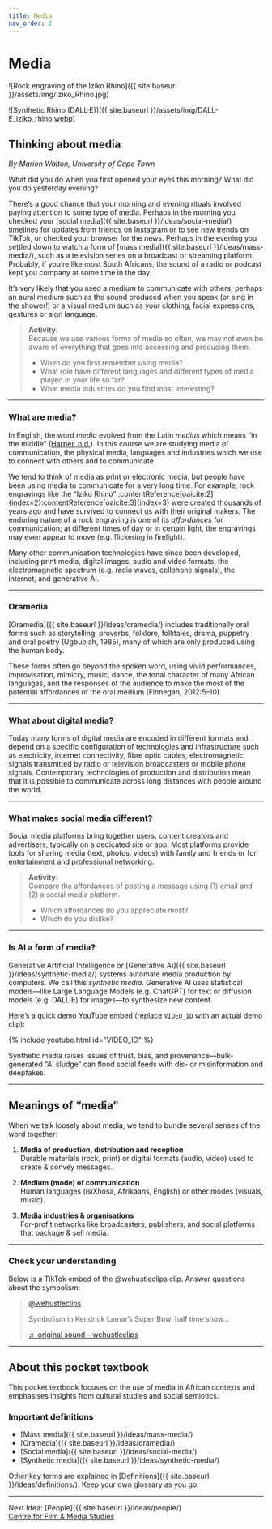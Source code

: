 ```yaml
---
title: Media
nav_order: 2
---
```


# Media

![Rock engraving of the Iziko Rhino]({{ site.baseurl }}/assets/img/Iziko_Rhino.jpg)

![Synthetic Rhino (DALL·E)]({{ site.baseurl }}/assets/img/DALL-E_iziko_rhino.webp)

## Thinking about media

*By Marion Walton, University of Cape Town*

What did you do when you first opened your eyes this morning? What did you do yesterday evening?

There’s a good chance that your morning and evening rituals involved paying attention to some type of media. Perhaps in the morning you checked your [social media]({{ site.baseurl }}/ideas/social-media/) timelines for updates from friends on Instagram or to see new trends on TikTok, or checked your browser for the news. Perhaps in the evening you settled down to watch a form of [mass media]({{ site.baseurl }}/ideas/mass-media/), such as a television series on a broadcast or streaming platform. Probably, if you’re like most South Africans, the sound of a radio or podcast kept you company at some time in the day.

It’s very likely that you used a medium to communicate with others, perhaps an aural medium such as the sound produced when you speak (or sing in the shower!) or a visual medium such as your clothing, facial expressions, gestures or sign language.

> **Activity:**  
> Because we use various forms of media so often, we may not even be aware of everything that goes into accessing and producing them.  
> - When do you first remember using media?  
> - What role have different languages and different types of media played in your life so far?  
> - What media industries do you find most interesting?

---

### What are media?

In English, the word *media* evolved from the Latin *medius* which means “in the middle” ([Harper, n.d.](https://www.etymonline.com/word/media)). In this course we are studying media of communication, the physical media, languages and industries which we use to connect with others and to communicate.

We tend to think of media as print or electronic media, but people have been using media to communicate for a very long time. For example, rock engravings like the “Iziko Rhino” :contentReference[oaicite:2]{index=2}:contentReference[oaicite:3]{index=3} were created thousands of years ago and have survived to connect us with their original makers. The enduring nature of a rock engraving is one of its *affordances* for communication; at different times of day or in certain light, the engravings may even appear to move (e.g. flickering in firelight).

Many other communication technologies have since been developed, including print media, digital images, audio and video formats, the electromagnetic spectrum (e.g. radio waves, cellphone signals), the internet, and generative AI.

---

### Oramedia

[Oramedia]({{ site.baseurl }}/ideas/oramedia/) includes traditionally oral forms such as storytelling, proverbs, folklore, folktales, drama, puppetry and oral poetry (Ugbuojah, 1985), many of which are only produced using the human body.

These forms often go beyond the spoken word, using vivid performances, improvisation, mimicry, music, dance, the tonal character of many African languages, and the responses of the audience to make the most of the potential affordances of the oral medium (Finnegan, 2012:5–10).

---

### What about digital media?

Today many forms of digital media are encoded in different formats and depend on a specific configuration of technologies and infrastructure such as electricity, internet connectivity, fibre optic cables, electromagnetic signals transmitted by radio or television broadcasters or mobile phone signals. Contemporary technologies of production and distribution mean that it is possible to communicate across long distances with people around the world.

---

### What makes social media different?

Social media platforms bring together users, content creators and advertisers, typically on a dedicated site or app. Most platforms provide tools for sharing media (text, photos, videos) with family and friends or for entertainment and professional networking.

> **Activity:**  
> Compare the affordances of posting a message using (1) email and (2) a social media platform.  
> - Which affordances do you appreciate most?  
> - Which do you dislike?

---

### Is AI a form of media?

Generative Artificial Intelligence or [Generative AI]({{ site.baseurl }}/ideas/synthetic-media/) systems automate media production by computers. We call this *synthetic media*. Generative AI uses statistical models—like Large Language Models (e.g. ChatGPT) for text or diffusion models (e.g. DALL·E) for images—to synthesize new content.

Here’s a quick demo YouTube embed (replace `VIDEO_ID` with an actual demo clip):

{% include youtube.html id="VIDEO_ID" %}

Synthetic media raises issues of trust, bias, and provenance—bulk‐generated “AI sludge” can flood social feeds with dis- or misinformation and deepfakes.

---

## Meanings of “media”

When we talk loosely about media, we tend to bundle several senses of the word together:

1. **Media of production, distribution and reception**  
   Durable materials (rock, print) or digital formats (audio, video) used to create & convey messages.

2. **Medium (mode) of communication**  
   Human languages (isiXhosa, Afrikaans, English) or other modes (visuals, music).

3. **Media industries & organisations**  
   For-profit networks like broadcasters, publishers, and social platforms that package & sell media.

---

### Check your understanding

Below is a TikTok embed of the @wehustleclips clip. Answer questions about the symbolism:

<blockquote class="tiktok-embed"  
  cite="https://www.tiktok.com/@wehustleclips/video/1234567890"  
  data-video-id="1234567890"  
  style="max-width: 605px;min-width: 325px;">  
  <section>  
    <a target="_blank" title="@wehustleclips" href="https://www.tiktok.com/@wehustleclips">@wehustleclips</a>  
    <p>Symbolism in Kendrick Lamar’s Super Bowl half time show…</p>  
    <a target="_blank" title="♬ original sound – wehustleclips" href="https://www.tiktok.com/music/original-sound-1234">♬ original sound – wehustleclips</a>  
  </section>  
</blockquote>  
<script async src="https://www.tiktok.com/embed.js"></script>

---

## About this pocket textbook

This pocket textbook focuses on the use of media in African contexts and emphasises insights from cultural studies and social semiotics.

### Important definitions

- [Mass media]({{ site.baseurl }}/ideas/mass-media/)  
- [Oramedia]({{ site.baseurl }}/ideas/oramedia/)  
- [Social media]({{ site.baseurl }}/ideas/social-media/)  
- [Synthetic media]({{ site.baseurl }}/ideas/synthetic-media/)

Other key terms are explained in [Definitions]({{ site.baseurl }}/ideas/definitions/). Keep your own glossary as you go.

---

Next Idea: [People]({{ site.baseurl }}/ideas/people/)  
[Centre for Film & Media Studies](https://cfms.uct.ac.za)